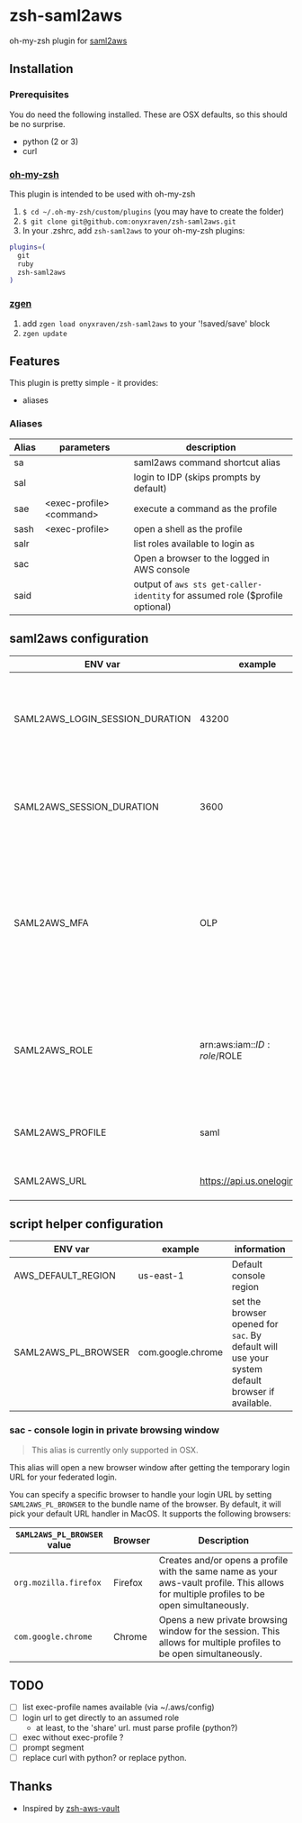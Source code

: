 # zsh-saml2aws

oh-my-zsh plugin for [saml2aws](https://github.com/Versent/saml2aws)

## Installation

### Prerequisites

You do need the following installed. These are OSX defaults, so this should be no surprise.

- python (2 or 3)
- curl

### [oh-my-zsh](https://github.com/robbyrussell/oh-my-zsh)

This plugin is intended to be used with oh-my-zsh

1. `$ cd ~/.oh-my-zsh/custom/plugins` (you may have to create the folder)
2. `$ git clone git@github.com:onyxraven/zsh-saml2aws.git`
3. In your .zshrc, add `zsh-saml2aws` to your oh-my-zsh plugins:

```bash
plugins=(
  git
  ruby
  zsh-saml2aws
)
```

### [zgen](https://github.com/tarjoilija/zgen)

1. add `zgen load onyxraven/zsh-saml2aws` to your '!saved/save' block
1. `zgen update`

## Features

This plugin is pretty simple - it provides:

- aliases

### Aliases

| Alias | parameters                 | description                                                                   |
| ----- | -------------------------- | ----------------------------------------------------------------------------- |
| sa    |                            | saml2aws command shortcut alias                                               |
| sal   |                            | login to IDP (skips prompts by default)                                       |
| sae   | \<exec-profile> \<command> | execute a command as the profile                                              |
| sash  | \<exec-profile>            | open a shell as the profile                                                   |
| salr  |                            | list roles available to login as                                              |
| sac   |                            | Open a browser to the logged in AWS console                                   |
| said  |                            | output of `aws sts get-caller-identity` for assumed role (\$profile optional) |

## saml2aws configuration

| ENV var                         | example                     | information                                                                                                                                               |
| ------------------------------- | --------------------------- | --------------------------------------------------------------------------------------------------------------------------------------------------------- |
| SAML2AWS_LOGIN_SESSION_DURATION | 43200                       | Length of time (seconds) the "root" federation session is available. This can be up to 12 hours.                                                          |
| SAML2AWS_SESSION_DURATION       | 3600                        | Length of time (seconds) the role assume session is available. This will always be <= 1 hour.                                                             |
| SAML2AWS_MFA                    | OLP                         | Name of the MFA device to use. When unspecified, you will be prompted if there are many, and that is the string to put here. OneLogin Protect for example |
| SAML2AWS_ROLE                   | arn:aws:iam::$ID:role/$ROLE | ARN of the role to federate to. When unspecified, you will be prompted if there are many.                                                                 |
| SAML2AWS_PROFILE                | saml                        | aws cli profile (in `~/.aws/config`) to use. `saml` by default.                                                                                           |
| SAML2AWS_URL                    | https://api.us.onelogin.com | http url to IDP, OneLogin for example.                                                                                                                    |

## script helper configuration

| ENV var             | example           | information                                                                                     |
| ------------------- | ----------------- | ----------------------------------------------------------------------------------------------- |
| AWS_DEFAULT_REGION  | us-east-1         | Default console region                                                                          |
| SAML2AWS_PL_BROWSER | com.google.chrome | set the browser opened for `sac`. By default will use your system default browser if available. |

### sac - console login in private browsing window

> This alias is currently only supported in OSX.

This alias will open a new browser window after getting the temporary login URL for your federated login.

You can specify a specific browser to handle your login URL by setting `SAML2AWS_PL_BROWSER` to the bundle name of the
browser. By default, it will pick your default URL handler in MacOS. It supports the following browsers:

| `SAML2AWS_PL_BROWSER` value | Browser | Description                                                                                                                               |
| --------------------------- | ------- | ----------------------------------------------------------------------------------------------------------------------------------------- |
| `org.mozilla.firefox`       | Firefox | Creates and/or opens a profile with the same name as your aws-vault profile. This allows for multiple profiles to be open simultaneously. |
| `com.google.chrome`         | Chrome  | Opens a new private browsing window for the session. This allows for multiple profiles to be open simultaneously.                         |

## TODO

- [ ] list exec-profile names available (via ~/.aws/config)
- [ ] login url to get directly to an assumed role
  - at least, to the 'share' url. must parse profile (python?)
- [ ] exec without exec-profile ?
- [ ] prompt segment
- [ ] replace curl with python? or replace python.

## Thanks

- Inspired by [zsh-aws-vault](https://github.com/blimmer/zsh-aws-vault)

